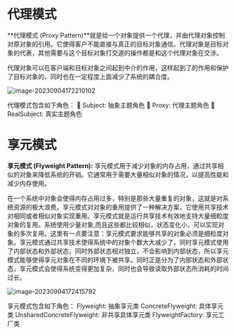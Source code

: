 # 代理模式

**代理模式 (Proxy Pattern)**就是给一个对象提供一个代理，并由代理对象控制对原对象的引用。它使得客户不能直接与真正的目标对象通信。代理对象是目标对象的代表，其他需要与这个目标对象打交道的操作都是和这个代理对象在交涉。

代理对象可以在客户端和目标对象之间起到中介的作用，这样起到了的作用和保护了目标对象的，同时也在一定程度上面减少了系统的耦合度。

![image-20230904172210102](D:\typora\Golang_Engineer\typora-user-images\image-20230904172210102-1709295360114-31.png)

代理模式包含如下角色：
 Subject: 抽象主题角色
 Proxy: 代理主题角色
 RealSubject: 真实主题角色

# 享元模式

**享元模式 (Flyweight Pattern):**  享元模式用于减少对象的内存占用，通过共享相似的对象来降低系统的开销。它通常用于需要大量相似对象的情况，以提高性能和减少内存使用。

在一个系统中对象会使得内存占用过多，特别是那些大量重复的对象，这就是对系统资源的极大浪费。享元模式对对象的重用提供了一种解决方案，它使用共享技术对相同或者相似对象实现重用。享元模式就是运行共享技术有效地支持大量细粒度对象的复用。系统使用少量对象,而且这些都比较相似，状态变化小，可以实现对象的多次复用。这里有一点要注意：享元模式要求能够共享的对象必须是细粒度对象。享元模式通过共享技术使得系统中的对象个数大大减少了，同时享元模式使用了内部状态和外部状态，同时外部状态相对独立，不会影响到内部状态，所以享元模式能够使得享元对象在不同的环境下被共享。同时正是分为了内部状态和外部状态，享元模式会使得系统变得更加复杂，同时也会导致读取外部状态所消耗的时间过长。

![image-20230904172415792](D:\typora\Golang_Engineer\typora-user-images\image-20230904172415792.png)

享元模式包含如下角色：
Flyweight: 抽象享元类
ConcreteFlyweight: 具体享元类
UnsharedConcreteFlyweight: 非共享具体享元类
FlyweightFactory: 享元工厂类
